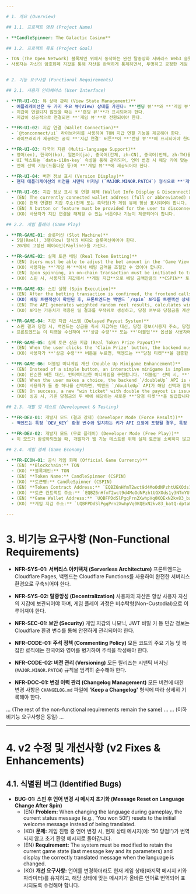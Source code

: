 ```yaml
---

# 1. 개요 (Overview)

## 1.1. 프로젝트 명칭 (Project Name)

- **CandleSpinner: The Galactic Casino**

## 1.2. 프로젝트 목표 (Project Goal)

- TON (The Open Network) 블록체인 위에서 동작하는 완전 탈중앙화 서버리스 Web3 슬롯머신 게임을 개발한다.
- 사용자는 자신의 암호화폐 지갑을 통해 자산을 완벽하게 통제하면서, 투명하고 공정한 게임 플레이를 경험할 수 있어야 한다.


# 2. 기능 요구사항 (Functional Requirements)

## 2.1. 사용자 인터페이스 (User Interface)

- **FR-UI-01: 뷰 상태 관리 (View State Management)**
  - 애플리케이션은 두 가지 주요 뷰(View) 상태를 가진다: **'랜딩 뷰'**와 **'게임 뷰'**.
  - 지갑이 연결되지 않았을 때는 **'랜딩 뷰'**가 표시되어야 한다.
  - 지갑이 성공적으로 연결되면 **'게임 뷰'**로 전환되어야 한다.

- **FR-UI-02: 지갑 연결 (Wallet Connection)**
  - `@tonconnect/ui` 라이브러리를 사용하여 TON 지갑 연결 기능을 제공해야 한다.
  - 라이브러리가 제공하는 공식 **'지갑 연결' 버튼**이 **'랜딩 뷰'**에 표시되어야 한다.

- **FR-UI-03: 다국어 지원 (Multi-language Support)**
  - 영어(en), 한국어(ko), 일본어(ja), 중국어(간체, zh-CN), 중국어(번체, zh-TW)를 지원해야 한다.
  - UI 텍스트는 `data-i18n-key` 속성을 통해 관리되며, 언어 변경 시 해당 키에 맞는 텍스트로 교체되어야 한다.
  - 언어 선택 기능(드롭다운 등)이 **'게임 뷰'**에 제공되어야 한다.

- **FR-UI-04: 버전 정보 표시 (Version Display)**
  - 현재 애플리케이션의 버전을 시맨틱 버저닝 (`MAJOR.MINOR.PATCH`) 형식으로 **'게임 뷰'**의 특정 위치(예: 푸터)에 항상 표시해야 한다.

- **FR-UI-05: 지갑 정보 표시 및 연결 해제 (Wallet Info Display & Disconnect)**
  - (EN) The currently connected wallet address (full or abbreviated) must always be displayed in the game view.
  - (KO) 현재 연결된 지갑 주소(전체 또는 축약형)가 게임 뷰에 항상 표시되어야 합니다.
  - (EN) A button or feature must be provided for the user to disconnect their wallet.
  - (KO) 사용자가 지갑 연결을 해제할 수 있는 버튼이나 기능이 제공되어야 합니다.

## 2.2. 게임 플레이 (Game Play)

- **FR-GAME-01: 슬롯머신 (Slot Machine)**
  - 5릴(Reel), 3행(Row) 형식의 비디오 슬롯머신이어야 한다.
  - 20개의 고정된 페이라인(Payline)을 가진다.

- **FR-GAME-02: 실제 토큰 베팅 (Real Token Betting)**
  - (EN) Users must be able to adjust the bet amount in the 'Game View'.
  - (KO) 사용자는 **'게임 뷰'**에서 베팅 금액을 조절할 수 있어야 합니다.
  - (EN) Upon spinning, an on-chain transaction must be initiated to transfer the bet amount of **CSPIN** tokens from the user's wallet to the **Game Wallet**. This process must be explicitly approved by the user.
  - (KO) 스핀 시, 사용자의 지갑에서 **게임 지갑**으로 베팅 금액만큼의 **CSPIN** 토큰을 전송하는 실제 온체인 트랜잭션이 발생해야 합니다. 이 과정은 사용자의 명시적인 승인을 거쳐야 합니다.

- **FR-GAME-03: 스핀 실행 (Spin Execution)**
  - (EN) After the betting transaction is confirmed, the frontend calls the backend `/spin` API with the transaction details (e.g., BOC).
  - (KO) 베팅 트랜잭션이 확인된 후, 프론트엔드는 백엔드 `/spin` API를 트랜잭션 상세 정보(예: BOC)와 함께 호출해야 합니다.
  - (EN) The API generates weighted random reel results, calculates winnings, and returns them.
  - (KO) API는 가중치가 적용된 릴 결과를 무작위로 생성하고, 당첨 여부와 당첨금을 계산하여 반환해야 한다.

- **FR-GAME-04: 지연 지급 시스템 (Delayed Payout System)**
  - 스핀 결과 당첨 시, 백엔드는 상금을 즉시 지급하는 대신, 당첨 정보(사용자 주소, 당첨금 등)가 포함된 **JWT**(JSON Web Token) 형식의 **"당첨 티켓"**을 발급해야 한다.
  - 프론트엔드는 이 티켓을 수신하여 **'상금 수령'** 또는 **'더블업'** 옵션을 사용자에게 제공해야 한다.

- **FR-GAME-05: 실제 토큰 상금 지급 (Real Token Prize Payout)**
  - (EN) When the user clicks the 'Claim Prize' button, the backend must validate the "win ticket" and, if valid, initiate an on-chain transaction to send the prize amount in **CSPIN** tokens from the **Game Wallet** to the user's wallet.
  - (KO) 사용자가 **'상금 수령'** 버튼을 누르면, 백엔드는 **"당첨 티켓"**을 검증한 후, 유효한 경우 **게임 지갑**에서 사용자의 지갑으로 해당 상금을 **CSPIN 토큰**으로 전송하는 실제 온체인 트랜잭션을 실행해야 합니다.

- **FR-GAME-06: 더블업 미니게임 개선 (Double Up Minigame Enhancement)**
  - (EN) Instead of a simple button, an interactive minigame is implemented. When 'Double Up' is selected, two buttons, **'Black Card'** and **'Red Card'**, are displayed.
  - (KO) 단순한 버튼 대신, 인터랙티브한 미니게임을 구현합니다. '더블업' 선택 시, **'검은색 카드'**와 **'빨간색 카드'**를 선택할 수 있는 두 개의 버튼이 표시됩니다.
  - (EN) When the user makes a choice, the backend `/doubleUp` API is called with the selection. The backend generates a 50% success/failure result.
  - (KO) 사용자가 둘 중 하나를 선택하면, 백엔드 `/doubleUp` API가 해당 선택과 함께 호출됩니다. 백엔드는 50% 확률의 성공/실패 결과를 생성합니다.
  - (EN) On success, a new "win ticket" with double the payout is issued. On failure, the prize is lost. Max 5 double-ups.
  - (KO) 성공 시, 기존 당첨금의 두 배에 해당하는 새로운 **"당첨 티켓"**을 발급합니다. 실패 시, 당첨금은 0이 되며 티켓은 무효화됩니다. 더블업은 최대 **5회**까지만 가능합니다.

## 2.3. 개발 및 테스트 (Development & Testing)

- **FR-DEV-01: 개발자 모드 (결과 강제) (Developer Mode (Force Result))**
  - 백엔드는 특정 `DEV_KEY` 환경 변수와 일치하는 키가 API 요청에 포함될 경우, 특정 결과(예: 잭팟)를 강제로 반환하는 개발자 모드를 지원해야 한다.

- **FR-DEV-02: 개발자 모드 (무료 플레이) (Developer Mode (Free Play))**
  - 이 모드가 활성화되었을 때, 개발자가 웹 기능 테스트를 위해 실제 토큰을 소비하지 않고 슬롯머신 게임을 플레이할 수 있도록 허용해야 한다.

## 2.4. 게임 경제 (Game Economy)

- **FR-ECON-01: 공식 게임 화폐 (Official Game Currency)**
  - (EN) **Blockchain:** TON
  - (KO) **블록체인:** TON
  - (EN) **Token Name:** CandleSpinner (CSPIN)
  - (KO) **토큰명:** CandleSpinner (CSPIN)
  - (EN) **Token Contract Address:** `EQBZ6nHfmT2wct9d4MoOdNPzhtUGXOds1y3NTmYUFHAA3uvV`
  - (KO) **토큰 컨트랙트 주소:** `EQBZ6nHfmT2wct9d4MoOdNPzhtUGXOds1y3NTmYUFHAA3uvV`
  - (EN) **Game Wallet Address:** `UQBFPDdSlPgqPrn2XwhpVq0KQExN2kv83_batQ-dptaR8Mtd`
  - (KO) **게임 지갑 주소:** `UQBFPDdSlPgqPrn2XwhpVq0KQExN2kv83_batQ-dptaR8Mtd`

---
```


# 3. 비기능 요구사항 (Non-Functional Requirements)

- **NFR-SYS-01: 서버리스 아키텍처 (Serverless Architecture)**
  프론트엔드는 Cloudflare Pages, 백엔드는 Cloudflare Functions를 사용하여 완전한 서버리스 환경으로 구축되어야 한다.

- **NFR-SYS-02: 탈중앙성 (Decentralization)**
  사용자의 자산은 항상 사용자 자신의 지갑에 보관되어야 하며, 게임 플레이 과정은 비수탁형(Non-Custodial)으로 이루어져야 한다.

- **NFR-SEC-01: 보안 (Security)**
  게임 지갑의 니모닉, JWT 비밀 키 등 민감 정보는 Cloudflare 환경 변수를 통해 안전하게 관리되어야 한다.

- **NFR-CODE-01: 주석 정책 (Commenting Policy)**
  모든 코드의 주요 기능 및 복잡한 로직에는 한국어와 영어를 병기하여 주석을 작성해야 한다.

- **NFR-CODE-02: 버전 관리 (Versioning)**
  모든 릴리즈는 시맨틱 버저닝 (`MAJOR.MINOR.PATCH`) 규칙을 엄격히 준수해야 한다.

- **NFR-DOC-01: 변경 이력 관리 (Changelog Management)**
  모든 버전에 대한 변경 사항은 `CHANGELOG.md` 파일에 **'Keep a Changelog'** 형식에 따라 상세히 기록해야 한다.

... (The rest of the non-functional requirements remain the same) ...
... (이하 비기능 요구사항은 동일) ...

---
# 4. v2 수정 및 개선사항 (v2 Fixes & Enhancements)

## 4.1. 식별된 버그 (Identified Bugs)

- **BUG-01: 스핀 후 언어 변경 시 메시지 초기화 (Message Reset on Language Change After Spin)**
  - (EN) **Problem:** When changing the language during gameplay, the current status message (e.g., 'You won 50!') resets to the initial welcome message instead of being translated.
  - (KO) **문제:** 게임 진행 중 언어 변경 시, 현재 상태 메시지(예: '50 당첨!')가 번역되지 않고 초기 환영 메시지로 돌아갑니다.
  - (EN) **Requirement:** The system must be modified to retain the current game state (last message key and its parameters) and display the correctly translated message when the language is changed.
  - (KO) **개선 요구사항:** 언어를 변경하더라도 현재 게임 상태(마지막 메시지 키와 파라미터)를 유지하고, 해당 상태에 맞는 메시지가 올바른 언어로 번역되어 표시되도록 수정해야 합니다.
